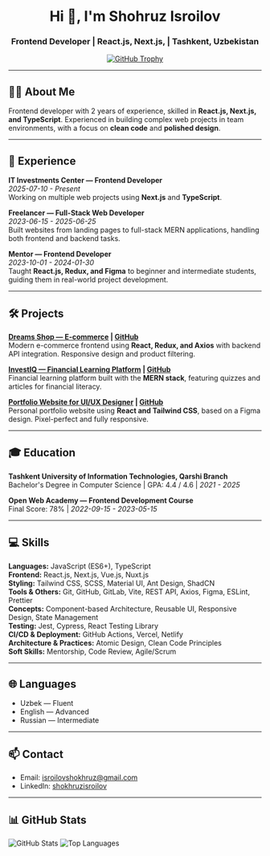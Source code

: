 <h1 align="center">Hi 👋, I'm Shohruz Isroilov</h1>
<h3 align="center">Frontend Developer | React.js, Next.js, | Tashkent, Uzbekistan</h3>

<p align="center">
  <a href="https://github-profile-trophy.vercel.app/?username=shokhruzisroilov"><img src="https://github-profile-trophy.vercel.app/?username=shokhruzisroilov" alt="GitHub Trophy" /></a>
</p>

---

## 👨‍💻 About Me
Frontend developer with 2 years of experience, skilled in **React.js, Next.js, and TypeScript**. Experienced in building complex web projects in team environments, with a focus on **clean code** and **polished design**.

---

## 🚀 Experience

**IT Investments Center — Frontend Developer**  
*2025-07-10 - Present*  
Working on multiple web projects using **Next.js** and **TypeScript**.

**Freelancer — Full-Stack Web Developer**  
*2023-06-15 - 2025-06-25*  
Built websites from landing pages to full-stack MERN applications, handling both frontend and backend tasks.

**Mentor — Frontend Developer**  
*2023-10-01 - 2024-01-30*  
Taught **React.js, Redux, and Figma** to beginner and intermediate students, guiding them in real-world project development.

---

## 🛠 Projects

**[Dreams Shop — E-commerce](#) | [GitHub](#)**  
Modern e-commerce frontend using **React, Redux, and Axios** with backend API integration. Responsive design and product filtering.

**[InvestlQ — Financial Learning Platform](#) | [GitHub](#)**  
Financial learning platform built with the **MERN stack**, featuring quizzes and articles for financial literacy.

**[Portfolio Website for UI/UX Designer](#) | [GitHub](#)**  
Personal portfolio website using **React and Tailwind CSS**, based on a Figma design. Pixel-perfect and fully responsive.

---

## 🎓 Education

**Tashkent University of Information Technologies, Qarshi Branch**  
Bachelor's Degree in Computer Science | GPA: 4.4 / 4.6 | *2021 - 2025*

**Open Web Academy — Frontend Development Course**  
Final Score: 78% | *2022-09-15 - 2023-05-15*

---

## 💻 Skills

**Languages:** JavaScript (ES6+), TypeScript  
**Frontend:** React.js, Next.js, Vue.js, Nuxt.js  
**Styling:** Tailwind CSS, SCSS, Material UI, Ant Design, ShadCN  
**Tools & Others:** Git, GitHub, GitLab, Vite, REST API, Axios, Figma, ESLint, Prettier  
**Concepts:** Component-based Architecture, Reusable UI, Responsive Design, State Management  
**Testing:** Jest, Cypress, React Testing Library  
**CI/CD & Deployment:** GitHub Actions, Vercel, Netlify  
**Architecture & Practices:** Atomic Design, Clean Code Principles  
**Soft Skills:** Mentorship, Code Review, Agile/Scrum

---

## 🌐 Languages
- Uzbek — Fluent  
- English — Advanced  
- Russian — Intermediate  

---

## 📫 Contact
- Email: isroilovshokhruz@gmail.com  
- LinkedIn: [shokhruzisroilov](https://www.linkedin.com/in/shokhruzisroilov/) 

---

## 📊 GitHub Stats
<p align="left">
  <img src="https://github-readme-stats.vercel.app/api?username=shokhruzisroilov&show_icons=true&theme=radical" alt="GitHub Stats" />
  <img src="https://github-readme-stats.vercel.app/api/top-langs?username=shokhruzisroilov&show_icons=true&layout=compact&theme=radical" alt="Top Languages" />
</p>
